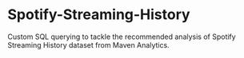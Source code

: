 # Spotify-Streaming-History
Custom SQL querying to tackle the recommended analysis of Spotify Streaming History dataset from Maven Analytics.
